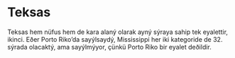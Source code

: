 # Teksas

Teksas hem nüfus hem de kara alaný olarak ayný sýraya sahip tek eyalettir,
ikinci. Eðer Porto Riko’da sayýlsaydý, Mississippi her iki kategoride de 32.
sýrada olacaktý, ama sayýlmýyor, çünkü Porto Riko bir eyalet deðildir.
